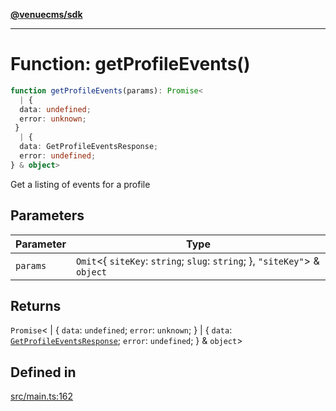[**@venuecms/sdk**](../Index.md)

***

# Function: getProfileEvents()

```ts
function getProfileEvents(params): Promise<
  | {
  data: undefined;
  error: unknown;
 }
  | {
  data: GetProfileEventsResponse;
  error: undefined;
} & object>
```

Get a listing of events for a profile

## Parameters

| Parameter | Type |
| ------ | ------ |
| `params` | `Omit`\<\{ `siteKey`: `string`; `slug`: `string`; \}, `"siteKey"`\> & `object` |

## Returns

`Promise`\<
  \| \{
  `data`: `undefined`;
  `error`: `unknown`;
 \}
  \| \{
  `data`: [`GetProfileEventsResponse`](../type-aliases/GetProfileEventsResponse.md);
  `error`: `undefined`;
 \} & `object`\>

## Defined in

[src/main.ts:162](https://github.com/venuecms/sdk/blob/97b5dd87028768348fc162149733841fcbf81c7e/src/main.ts#L162)
